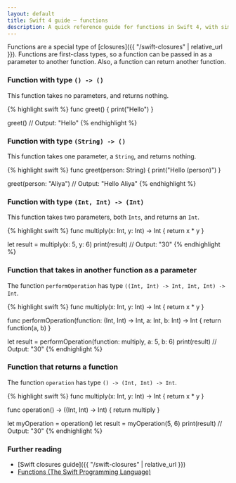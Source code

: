 ```yaml
---
layout: default
title: Swift 4 guide – functions
description: A quick reference guide for functions in Swift 4, with simple examples and functional examples.
---
```


Functions are a special type of [closures]({{ "/swift-closures" | relative_url }}). Functions are first-class types, so a function can be passed in as a parameter to another function. Also, a function can return another function.

### Function with type `() -> ()`

This function takes no parameters, and returns nothing.

{% highlight swift %}
func greet() {
  print("Hello")
}

greet()
// Output: "Hello"
{% endhighlight %}

### Function with type `(String) -> ()`

This function takes one parameter, a `String`, and returns nothing.

{% highlight swift %}
func greet(person: String) {
  print("Hello \(person)")
}

greet(person: "Aliya")
// Output: "Hello Aliya"
{% endhighlight %}

### Function with type `(Int, Int) -> (Int)`

This function takes two parameters, both `Ints`, and returns an `Int`.

{% highlight swift %}
func multiply(x: Int, y: Int) -> Int {
  return x * y
}

let result = multiply(x: 5, y: 6)
print(result)
// Output: "30"
{% endhighlight %}

### Function that takes in another function as a parameter

The function `performOperation` has type `((Int, Int) -> Int, Int, Int) -> Int`.

{% highlight swift %}
func multiply(x: Int, y: Int) -> Int {
  return x * y
}

func performOperation(function: (Int, Int) -> Int, a: Int, b: Int) -> Int {
  return function(a, b)
}

let result = performOperation(function: multiply, a: 5, b: 6)
print(result)
// Output: "30"
{% endhighlight %}

### Function that returns a function

The function `operation` has type `() -> (Int, Int) -> Int`.

{% highlight swift %}
func multiply(x: Int, y: Int) -> Int {
  return x * y
}

func operation() -> ((Int, Int) -> Int) {
  return multiply
}

let myOperation = operation()
let result = myOperation(5, 6)
print(result)
// Output: "30"
{% endhighlight %}

### Further reading

* [Swift closures guide]({{ "/swift-closures" | relative_url }})
* [Functions (The Swift Programming Language)](https://developer.apple.com/library/content/documentation/Swift/Conceptual/Swift_Programming_Language/Functions.html)
